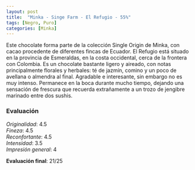```yaml
---
layout: post
title:  "Minka - Singe Farm - El Refugio - 55%"
tags: [Negro, Puro] 
categories: [Minka]
---
```


Este chocolate forma parte de la colección Single Origin de Minka, con cacao procedente de diferentes fincas de Ecuador. El Refugio está situado en la provincia de Esmeraldas, en la costa occidental, cerca de la frontera con Colombia. Es un chocolate bastante ligero y aireado, con notas principalmente florales y herbales: té de jazmín, comino y un poco de avellana o almendra al final. Agradable e interesante, sin embargo no es muy intenso. Permanece en la boca durante mucho tiempo, dejando una sensación de frescura que recuerda extrañamente a un trozo de jengibre marinado entre dos sushis.


### Evaluación

_Originalidad_: 4.5  
_Fineza_: 4.5  
_Reconfortante_: 4.5  
_Intensidad_: 3.5  
_Impresión general_: 4

**Evaluación final**: 21/25

